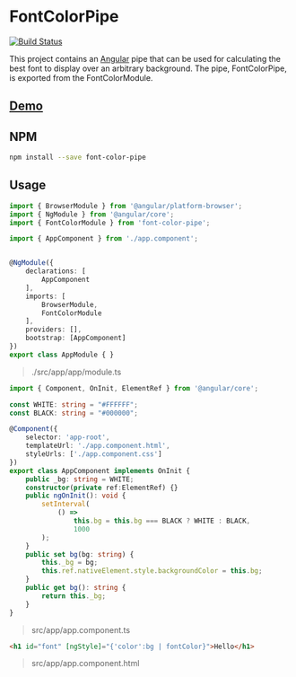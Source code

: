 # FontColorPipe

[![Build Status](https://travis-ci.org/johnfedoruk/font-color-pipe.svg?branch=master)](https://travis-ci.org/johnfedoruk/font-color-pipe)

This project contains an [Angular](https://angular.io) pipe that can be used for calculating the best font to display over an arbitrary background. The pipe, FontColorPipe, is exported from the FontColorModule.

## [Demo](https://johnfedoruk.github.io/font-color-pipe/index.html)

## NPM

```bash
npm install --save font-color-pipe
```

## Usage

```TypeScript
import { BrowserModule } from '@angular/platform-browser';
import { NgModule } from '@angular/core';
import { FontColorModule } from 'font-color-pipe';

import { AppComponent } from './app.component';


@NgModule({
    declarations: [
        AppComponent
    ],
    imports: [
        BrowserModule,
        FontColorModule
    ],
    providers: [],
    bootstrap: [AppComponent]
})
export class AppModule { }
```

> ./src/app/app/module.ts

```TypeScript
import { Component, OnInit, ElementRef } from '@angular/core';

const WHITE: string = "#FFFFFF";
const BLACK: string = "#000000";

@Component({
    selector: 'app-root',
    templateUrl: './app.component.html',
    styleUrls: ['./app.component.css']
})
export class AppComponent implements OnInit {
    public _bg: string = WHITE;
    constructor(private ref:ElementRef) {}
    public ngOnInit(): void {
        setInterval(
            () =>
                this.bg = this.bg === BLACK ? WHITE : BLACK,
                1000
        );
    }
    public set bg(bg: string) {
        this._bg = bg;
        this.ref.nativeElement.style.backgroundColor = this.bg;
    }
    public get bg(): string {
        return this._bg;
    }
}
```

> src/app/app.component.ts

```html
<h1 id="font" [ngStyle]="{'color':bg | fontColor}">Hello</h1>
```

> src/app/app.component.html

